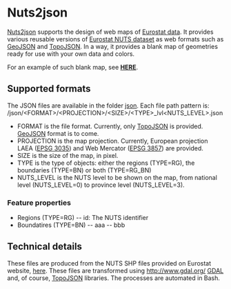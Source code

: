 # Nuts2json

<a href="https://github.com/jgaffuri/Nuts2json">Nuts2json</a> supports the design of web maps of <a href="http://ec.europa.eu/eurostat/web/json-and-unicode-web-services/getting-started/rest-request" target="_blank">Eurostat data</a>. It provides various reusable versions of <a href="http://ec.europa.eu/eurostat/web/nuts/overview" target="_blank">Eurostat NUTS dataset</a> as web formats such as <a href="http://geojson.org/" target="_blank">GeoJSON</a> and <a href="https://github.com/mbostock/topojson/wiki" target="_blank">TopoJSON</a>. In a way, it provides a blank map of geometries ready for use with your own data and colors.

For an example of such blank map, see <a href="http://jgaffuri.github.io/Nuts2json/overview.html" target="_blank"><b>HERE</b></a>.

## Supported formats

The JSON files are available in the folder <a href="/json" target="_blank">json</a>. Each file path pattern is:
/json/\<FORMAT\>/\<PROJECTION\>/\<SIZE\>/\<TYPE\>_lvl\<NUTS_LEVEL\>.json
- FORMAT is the file format. Currently, only <a href="https://github.com/mbostock/topojson/wiki" target="_blank">TopoJSON</a> is provided. <a href="http://geojson.org/" target="_blank">GeoJSON</a> format is to come.
- PROJECTION is the map projection. Currently, European projection LAEA (<a href="http://spatialreference.org/ref/epsg/etrs89-etrs-laea/" target="_blank">EPSG 3035</a>) and Web Mercator (<a href="http://spatialreference.org/ref/sr-org/7483/" target="_blank">EPSG 3857</a>) are provided.
- SIZE is the size of the map, in pixel.
- TYPE is the type of objects: either the regions (TYPE=RG), the boundaries (TYPE=BN) or both (TYPE=RG_BN)
- NUTS_LEVEL is the NUTS level to be shown on the map, from national level (NUTS_LEVEL=0) to province level (NUTS_LEVEL=3).

### Feature properties

- Regions (TYPE=RG)
-- id: The NUTS identifier
- Boundatires (TYPE=BN)
-- aaa
-- bbb

## Technical details

These files are produced from the NUTS SHP files provided on Eurostat website, <a href="http://ec.europa.eu/eurostat/web/gisco/geodata/reference-data/administrative-units-statistical-units/nuts" target="_blank">here</a>. These files are transformed using http://www.gdal.org/ <a href="" target="_blank">GDAL</a> and, of course, <a href="https://github.com/mbostock/topojson/wiki" target="_blank">TopoJSON</a> libraries. The processes are automated in Bash.
